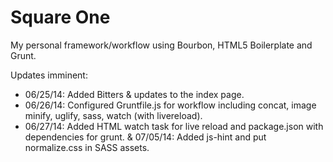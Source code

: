Square One
==========

My personal framework/workflow using Bourbon, HTML5 Boilerplate and Grunt.

Updates imminent:

* 06/25/14: Added Bitters & updates to the index page.
* 06/26/14: Configured Gruntfile.js for workflow including concat, image minify, uglify, sass, watch (with livereload).
* 06/27/14: Added HTML watch task for live reload and package.json with dependencies for grunt.
& 07/05/14: Added js-hint and put normalize.css in SASS assets.
